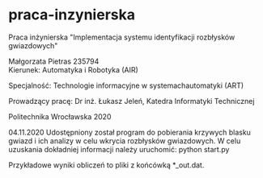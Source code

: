 # praca-inzynierska
Praca inżynierska "Implementacja systemu identyfikacji rozbłysków  gwiazdowych"

Małgorzata Pietras 235794\
Kierunek: Automatyka i Robotyka (AIR)

Specjalność: Technologie informacyjne w systemachautomatyki (ART)

Prowadzący pracę: Dr inż. Łukasz Jeleń, Katedra Informatyki Technicznej

Politechnika Wrocławska 2020

04.11.2020
Udostępniony został program do pobierania krzywych blasku gwiazd i ich analizy w celu wkrycia rozbłysków gwiazdowych.
W celu uzuskania dokładniej informacji należy uruchomić: python start.py

Przykładowe wyniki obliczeń to pliki z końcówką *_out.dat.
